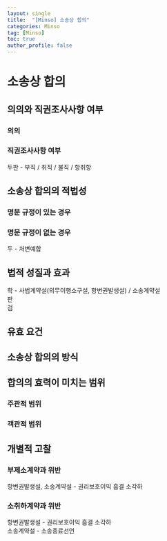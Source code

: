```yaml
---
layout: single
title:  "[Minso] 소송상 합의"
categories: Minso
tag: [Minso]
toc: true
author_profile: false
---
```


# 소송상 합의

## 의의와 직권조사사항 여부
### 의의
### 직권조사사항 여부
두판 - 부직 / 취직 / 불직 / 항취항

## 소송상 합의의 적법성
### 명문 규정이 있는 경우
### 명문 규정이 없는 경우
두 - 처변예합

## 법적 성질과 효과
학 - 사법계약설(의무이행소구설, 항변권발생설) / 소송계약설  
판  
검

## 유효 요건

## 소송상 합의의 방식

## 합의의 효력이 미치는 범위
### 주관적 범위
### 객관적 범위

## 개별적 고찰
### 부제소계약과 위반
항변권발생설, 소송계약설 - 권리보호이익 흠결 소각하
### 소취하계약과 위반
항변권발생설 - 권리보호이익 흠결 소각하  
소송계약설 - 소송종료선언
